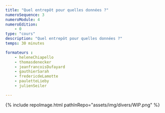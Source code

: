 ```yaml
---
title: "Quel entrepôt pour quelles données ?"
numeroSequence: 3
numeroModule: 4
numeroEdition:
    - 0
type: "cours"
description: "Quel entrepôt pour quelles données ?"
temps: 30 minutes

formateurs : 
    - heleneChiapello
    - thomasdenecker
    - jeanfrancoisDufayard
    - gauthierSarah
    - fredericdeLamotte
    - pauletteLieby
    - julienSeiler

---
```


{% include repoImage.html pathInRepo="assets/img/divers/WIP.png" %}